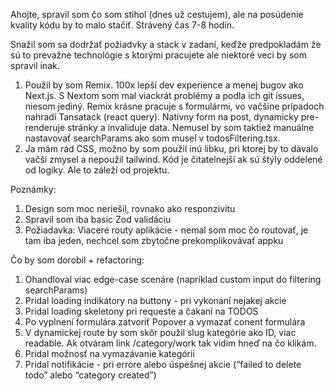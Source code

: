 Ahojte, spravil som čo som stihol (dnes už cestujem), ale na posúdenie kvality kódu by to malo stačiť. Strávený čas 7-8 hodín.

Snažil som sa dodržať požiadvky a stack v zadaní, keďže predpokladám že sú to prevažne technológie s ktorými pracujete ale niektoré veci by som spravil inak.
1. Použil by som Remix. 100x lepší dev experience a menej bugov ako Next.js. S Nextom som mal viackrát problémy a podla ich git issues, niesom jediný. Remix krásne pracuje s formulármi, vo vačšine prípadoch nahradí Tansatack (react query). Natívny form na post, dynamicky pre-renderuje stránky a invaliduje data. Nemusel by som taktiež manuálne nastavovať searchParams ako som musel v todosFiltering.tsx.
2. Ja mám rád CSS, možno by som použil inú libku, pri ktorej by to dávalo vačší zmysel a nepoužil tailwind. Kód je čitatelnejší ak sú štýly oddelené od logiky. Ale to záleží od projektu.

Poznámky: 
1. Design som moc neriešil, rovnako ako responzivitu
2. Spravil som iba basic Zod validáciu
3. Požiadavka: Viaceré routy aplikácie - nemal som moc čo routovať, je tam iba jeden, nechcel som zbytočne prekomplikovávať appku

Čo by som dorobil + refactoring:
1. Ohandloval viac edge-case scenáre (napríklad custom input do filtering searchParams)
2. Pridal loading indikátory na buttony - pri vykonaní nejakej akcie
3. Pridal loading skeletony pri requeste a čakaní na TODOS
4. Po vyplnení formulára zatvoriť Popover a vymazať conent formulára
5. V dynamickej route by som skôr použil slug kategórie ako ID, viac readable. Ak otváram link /category/work tak vidím hneď na čo klikám.
6. Pridal možnosť na vymazávanie kategórii
7. Pridal notifikácie - pri errore alebo úspešnej akcie (“failed to delete todo” alebo “category created”)

